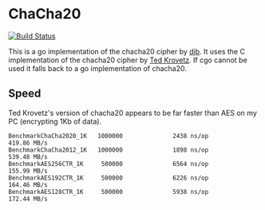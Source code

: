 # ChaCha20

[![Build Status](https://travis-ci.org/tang0th/go-chacha20.svg?branch=master)](https://travis-ci.org/tang0th/go-chacha20)

This is a go implementation of the chacha20 cipher by [djb](http://cr.yp.to). It uses the C implementation of 
the chacha20 cipher by [Ted Krovetz](http://krovetz.net/csus/). If cgo cannot be used it falls back to a go
implementation of chacha20.

## Speed

Ted Krovetz's version of chacha20 appears to be far faster than AES on my PC (encrypting 1Kb of data).

    BenchmarkChaCha2020_1K   1000000              2438 ns/op         419.86 MB/s
    BenchmarkChaCha2012_1K   1000000              1898 ns/op         539.48 MB/s
    BenchmarkAES256CTR_1K     500000              6564 ns/op         155.99 MB/s
    BenchmarkAES192CTR_1K     500000              6226 ns/op         164.46 MB/s
    BenchmarkAES128CTR_1K     500000              5938 ns/op         172.44 MB/s